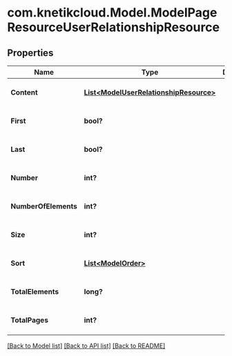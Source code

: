 # com.knetikcloud.Model.ModelPageResourceUserRelationshipResource
## Properties

Name | Type | Description | Notes
------------ | ------------- | ------------- | -------------
**Content** | [**List&lt;ModelUserRelationshipResource&gt;**](ModelUserRelationshipResource.md) |  | [optional] [default to null]
**First** | **bool?** |  | [optional] [default to null]
**Last** | **bool?** |  | [optional] [default to null]
**Number** | **int?** |  | [optional] [default to null]
**NumberOfElements** | **int?** |  | [optional] [default to null]
**Size** | **int?** |  | [optional] [default to null]
**Sort** | [**List&lt;ModelOrder&gt;**](ModelOrder.md) |  | [optional] [default to null]
**TotalElements** | **long?** |  | [optional] [default to null]
**TotalPages** | **int?** |  | [optional] [default to null]

[[Back to Model list]](../README.md#documentation-for-models) [[Back to API list]](../README.md#documentation-for-api-endpoints) [[Back to README]](../README.md)

